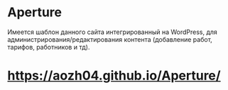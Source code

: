 # Aperture
Имеется шаблон данного сайта интегрированный на WordPress, для администрирования/редактирования контента (добавление работ, тарифов, работников и тд).

# https://aozh04.github.io/Aperture/
